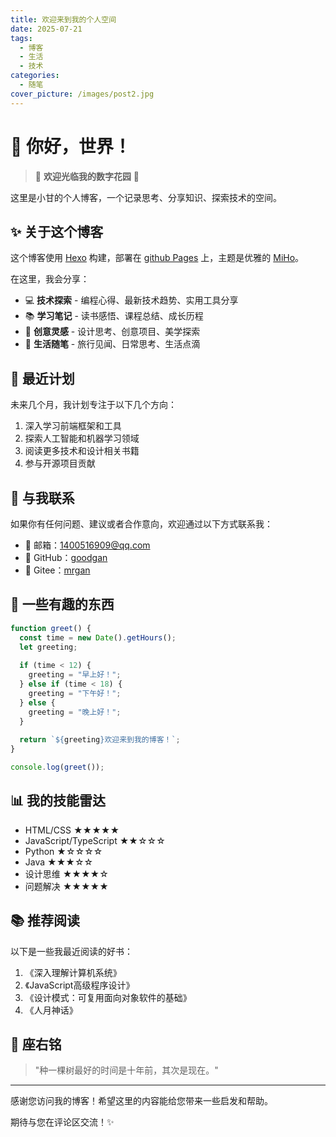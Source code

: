 ```yaml
---
title: 欢迎来到我的个人空间
date: 2025-07-21
tags:
  - 博客
  - 生活
  - 技术
categories:
  - 随笔
cover_picture: /images/post2.jpg
---
```


# 👋 你好，世界！

> 🌟 **欢迎光临我的数字花园** 🌟

这里是小甘的个人博客，一个记录思考、分享知识、探索技术的空间。

<!-- more -->

## ✨ 关于这个博客

这个博客使用 [Hexo](https://hexo.io/) 构建，部署在 [github Pages](https://github.io) 上，主题是优雅的 [MiHo](https://github.com/WongMinHo/hexo-theme-miho)。

在这里，我会分享：

- 💻 **技术探索** - 编程心得、最新技术趋势、实用工具分享
- 📚 **学习笔记** - 读书感悟、课程总结、成长历程
- 🎨 **创意灵感** - 设计思考、创意项目、美学探索
- 🌈 **生活随笔** - 旅行见闻、日常思考、生活点滴

## 🚀 最近计划

未来几个月，我计划专注于以下几个方向：

1. 深入学习前端框架和工具
2. 探索人工智能和机器学习领域
3. 阅读更多技术和设计相关书籍
4. 参与开源项目贡献

## 💌 与我联系

如果你有任何问题、建议或者合作意向，欢迎通过以下方式联系我：

- 📧 邮箱：[1400516909@qq.com](mailto:1400516909@qq.com)
- 🐙 GitHub：[goodgan](https://github.com/goodgan)
- 🦊 Gitee：[mrgan](https://gitee.com/ganzhiwei)

## 🌈 一些有趣的东西

```javascript
function greet() {
  const time = new Date().getHours();
  let greeting;
  
  if (time < 12) {
    greeting = "早上好！";
  } else if (time < 18) {
    greeting = "下午好！";
  } else {
    greeting = "晚上好！";
  }
  
  return `${greeting}欢迎来到我的博客！`;
}

console.log(greet());
```

## 📊 我的技能雷达

- HTML/CSS ★★★★★
- JavaScript/TypeScript ★★☆☆☆
- Python ★☆☆☆☆
- Java ★★★☆☆
- 设计思维 ★★★★☆
- 问题解决 ★★★★★

## 📚 推荐阅读

以下是一些我最近阅读的好书：

1. 《深入理解计算机系统》
2. 《JavaScript高级程序设计》
3. 《设计模式：可复用面向对象软件的基础》
4. 《人月神话》

## 🎯 座右铭

> "种一棵树最好的时间是十年前，其次是现在。"

---

感谢您访问我的博客！希望这里的内容能给您带来一些启发和帮助。

期待与您在评论区交流！✨
